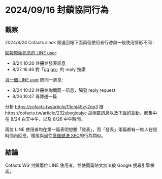 # 2024/09/16 封鎖協同行為

## 觀察

2024/8/24 Cofacts slack 頻道回報下面兩個使用者行跡與一般使用情形不同：

[回報原始訊息的 LINE user](https://cofacts.github.io/community-builder/#/editorworks?type=2&day=100&userId=j4S8C_72ObsEDObY9KLG9OR7PQvlZdkCmNkg_h0oLkEgUQDEg):
- 8/24 10:20 註冊並發表訊息
- 8/27 16:46 對「gg gg」的 reply 按讚

[另一個 LINE user](https://cofacts.github.io/community-builder/#/editorworks?type=2&day=100&userId=j4S8C_sIgrjL5ZlI__Ts7nJZW3qIYIY9amJpTCyM_AT44nc3o) 問同一訊息:
- 8/24 10:22 註冊並詢問同一訊息，觸發 reply request
- 8/26 10:47 再傳送一篇

分析 https://cofacts.tw/article/13cpj45zy2qq3 跟 https://cofacts.tw/article/232ubygjqajyc 這兩篇訊息以及下面的互動，都集中在 8/24 白天中午，以及 8/26 中午時間。

兩位 LINE 使用者均在第一篇表明想要「發表」，而「發表」兩篇都有一堆人在短時間內回應，樣態與過往[多帳號洗 SEO](https://github.com/cofacts/takedowns/blob/master/2024/0707-cib.md)的行為類似。

## 結論

Cofacts WG 封鎖兩位 LINE 使用者，並使兩篇貼文無法被 Google 搜尋引擎檢索。
